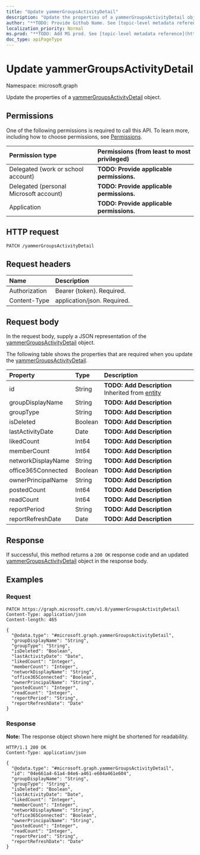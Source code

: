 ```yaml
---
title: "Update yammerGroupsActivityDetail"
description: "Update the properties of a yammerGroupsActivityDetail object."
author: "**TODO: Provide Github Name. See [topic-level metadata reference](https://msgo.azurewebsites.net/add/document/guidelines/metadata.html#topic-level-metadata)**"
localization_priority: Normal
ms.prod: "**TODO: Add MS prod. See [topic-level metadata reference](https://msgo.azurewebsites.net/add/document/guidelines/metadata.html#topic-level-metadata)**"
doc_type: apiPageType
---
```


# Update yammerGroupsActivityDetail
Namespace: microsoft.graph



Update the properties of a [yammerGroupsActivityDetail](../resources/yammergroupsactivitydetail.md) object.

## Permissions
One of the following permissions is required to call this API. To learn more, including how to choose permissions, see [Permissions](/graph/permissions-reference).

|Permission type|Permissions (from least to most privileged)|
|:---|:---|
|Delegated (work or school account)|**TODO: Provide applicable permissions.**|
|Delegated (personal Microsoft account)|**TODO: Provide applicable permissions.**|
|Application|**TODO: Provide applicable permissions.**|

## HTTP request

<!-- {
  "blockType": "ignored"
}
-->
``` http
PATCH /yammerGroupsActivityDetail
```

## Request headers
|Name|Description|
|:---|:---|
|Authorization|Bearer {token}. Required.|
|Content-Type|application/json. Required.|

## Request body
In the request body, supply a JSON representation of the [yammerGroupsActivityDetail](../resources/yammergroupsactivitydetail.md) object.

The following table shows the properties that are required when you update the [yammerGroupsActivityDetail](../resources/yammergroupsactivitydetail.md).

|Property|Type|Description|
|:---|:---|:---|
|id|String|**TODO: Add Description** Inherited from [entity](../resources/entity.md)|
|groupDisplayName|String|**TODO: Add Description**|
|groupType|String|**TODO: Add Description**|
|isDeleted|Boolean|**TODO: Add Description**|
|lastActivityDate|Date|**TODO: Add Description**|
|likedCount|Int64|**TODO: Add Description**|
|memberCount|Int64|**TODO: Add Description**|
|networkDisplayName|String|**TODO: Add Description**|
|office365Connected|Boolean|**TODO: Add Description**|
|ownerPrincipalName|String|**TODO: Add Description**|
|postedCount|Int64|**TODO: Add Description**|
|readCount|Int64|**TODO: Add Description**|
|reportPeriod|String|**TODO: Add Description**|
|reportRefreshDate|Date|**TODO: Add Description**|



## Response

If successful, this method returns a `200 OK` response code and an updated [yammerGroupsActivityDetail](../resources/yammergroupsactivitydetail.md) object in the response body.

## Examples

### Request
<!-- {
  "blockType": "request",
  "name": "update_yammergroupsactivitydetail"
}
-->
``` http
PATCH https://graph.microsoft.com/v1.0/yammerGroupsActivityDetail
Content-Type: application/json
Content-length: 465

{
  "@odata.type": "#microsoft.graph.yammerGroupsActivityDetail",
  "groupDisplayName": "String",
  "groupType": "String",
  "isDeleted": "Boolean",
  "lastActivityDate": "Date",
  "likedCount": "Integer",
  "memberCount": "Integer",
  "networkDisplayName": "String",
  "office365Connected": "Boolean",
  "ownerPrincipalName": "String",
  "postedCount": "Integer",
  "readCount": "Integer",
  "reportPeriod": "String",
  "reportRefreshDate": "Date"
}
```


### Response
**Note:** The response object shown here might be shortened for readability.
<!-- {
  "blockType": "response",
  "truncated": true
}
-->
``` http
HTTP/1.1 200 OK
Content-Type: application/json

{
  "@odata.type": "#microsoft.graph.yammerGroupsActivityDetail",
  "id": "04e661a4-61a4-04e6-a461-e604a461e604",
  "groupDisplayName": "String",
  "groupType": "String",
  "isDeleted": "Boolean",
  "lastActivityDate": "Date",
  "likedCount": "Integer",
  "memberCount": "Integer",
  "networkDisplayName": "String",
  "office365Connected": "Boolean",
  "ownerPrincipalName": "String",
  "postedCount": "Integer",
  "readCount": "Integer",
  "reportPeriod": "String",
  "reportRefreshDate": "Date"
}
```

